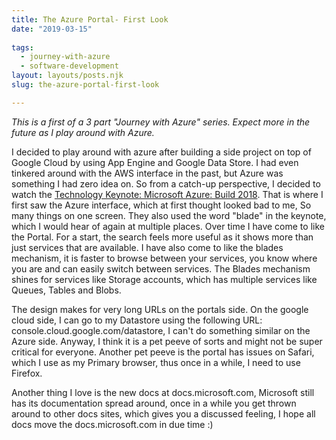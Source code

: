 ```yaml
---
title: The Azure Portal- First Look
date: "2019-03-15"
 
tags: 
  - journey-with-azure 
  - software-development
layout: layouts/posts.njk
slug: the-azure-portal-first-look

---
```


_This is a first of a 3 part "Journey with Azure" series. Expect more in the future as I play around with Azure._

I decided to play around with azure after building a side project on top of Google Cloud by using App Engine and Google Data Store. I had even tinkered around with the AWS interface in the past, but Azure was something I had zero idea on. So from a catch-up perspective, I decided to watch the [Technology Keynote: Microsoft Azure: Build 2018](https://www.youtube.com/watch?v=G9615XmUfas). That is where I first saw the Azure interface, which at first thought looked bad to me, So many things on one screen. They also used the word "blade" in the keynote, which I would hear of again at multiple places. Over time I have come to like the Portal. For a start, the search feels more useful as it shows more than just services that are available. I have also come to like the blades mechanism, it is faster to browse between your services, you know where you are and can easily switch between services. The Blades mechanism shines for services like Storage accounts, which has multiple services like Queues, Tables and Blobs.

The design makes for very long URLs on the portals side. On the google cloud side, I can go to my Datastore using the following URL: console.cloud.google.com/datastore, I can't do something similar on the Azure side. Anyway, I think it is a pet peeve of sorts and might not be super critical for everyone. Another pet peeve is the portal has issues on Safari, which I use as my Primary browser, thus once in a while, I need to use Firefox.

Another thing I love is the new docs at docs.microsoft.com, Microsoft still has its documentation spread around, once in a while you get thrown around to other docs sites, which gives you a discussed feeling, I hope all docs move the docs.microsoft.com in due time :)
